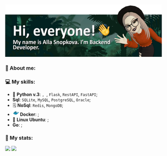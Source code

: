 ![My banner](./img/my_banner.png)

### 👩 About me:

### 💻 My skills: 
- 🐍 **Python v.3**: ``, ``, `Flask`, `RestAPI`, `FastAPI`;
- **Sql**: `SQLite`, `MySQL`, `PostgreSQL`, `Oracle`;
- 🗒 **NoSql**: `Redis`, `MongoDB`;
- <img src="https://github.com/devicons/devicon/blob/master/icons/docker/docker-original.svg" title="Docker"  alt="Docker" width="20" height="20"/>  **Docker**: ;
- 🐧 **Linux Ubuntu**: ;
-  **Go**: ;

### 📝 My stats:
![](https://github-profile-summary-cards.vercel.app/api/cards/repos-per-language?username=BeautifulDirt&theme=solarized_dark) ![](https://github-profile-summary-cards.vercel.app/api/cards/stats?username=BeautifulDirt&theme=solarized_dark)
